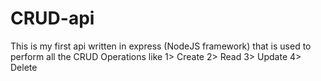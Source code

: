# CRUD-api
This is my first api written in express (NodeJS framework) that is used to perform all the CRUD Operations like 
1> Create 
2> Read 
3> Update 
4> Delete
